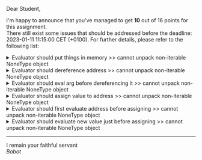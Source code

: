 Dear Student,

I'm happy to announce that you've managed to get **10** out of 16 points for this assignment.\
There still exist some issues that should be addressed before the deadline: 2023-01-11 11:15:00 CET (+0100). For further details, please refer to the following list:

<details><summary>Evaluator should put things in memory &gt;&gt; cannot unpack non-iterable NoneType object</summary></details>
<details><summary>Evaluator should dereference address &gt;&gt; cannot unpack non-iterable NoneType object</summary></details>
<details><summary>Evaluator should eval arg before dereferencing it &gt;&gt; cannot unpack non-iterable NoneType object</summary></details>
<details><summary>Evaluator should assign value to address &gt;&gt; cannot unpack non-iterable NoneType object</summary></details>
<details><summary>Evaluator should first evaluate address before assigning &gt;&gt; cannot unpack non-iterable NoneType object</summary></details>
<details><summary>Evaluator should evaluate new value just before assigning &gt;&gt; cannot unpack non-iterable NoneType object</summary></details>

-----------
I remain your faithful servant\
_Bobot_